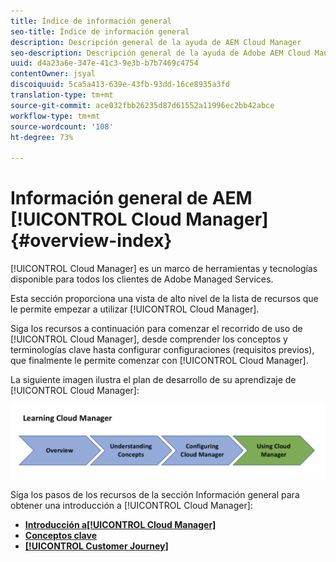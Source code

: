 ```yaml
---
title: Índice de información general
seo-title: Índice de información general
description: Descripción general de la ayuda de AEM Cloud Manager
seo-description: Descripción general de la ayuda de Adobe AEM Cloud Manager
uuid: d4a23a6e-347e-41c3-9e3b-b7b7469c4754
contentOwner: jsyal
discoiquuid: 5ca5a413-639e-43fb-93dd-16ce8935a3fd
translation-type: tm+mt
source-git-commit: ace032fbb26235d87d61552a11996ec2bb42abce
workflow-type: tm+mt
source-wordcount: '108'
ht-degree: 73%

---
```



# Información general de AEM [!UICONTROL Cloud Manager]{#overview-index}

[!UICONTROL Cloud Manager] es un marco de herramientas y tecnologías disponible para todos los clientes de Adobe Managed Services.

Esta sección proporciona una vista de alto nivel de la lista de recursos que le permite empezar a utilizar [!UICONTROL Cloud Manager].

Siga los recursos a continuación para comenzar el recorrido de uso de [!UICONTROL Cloud Manager], desde comprender los conceptos y terminologías clave hasta configurar configuraciones (requisitos previos), que finalmente le permite comenzar con [!UICONTROL Cloud Manager].

La siguiente imagen ilustra el plan de desarrollo de su aprendizaje de [!UICONTROL Cloud Manager]:

![](assets/screen_shot_2018-05-04at94510pm.png)

Siga los pasos de los recursos de la sección Información general para obtener una introducción a [!UICONTROL Cloud Manager]:

* **[Introducción a[!UICONTROL Cloud Manager]](introduction-to-cloud-manager.md)**
* **[Conceptos clave](key-concepts.md)**
* **[[!UICONTROL Customer Journey]](customer-journey.md)**

